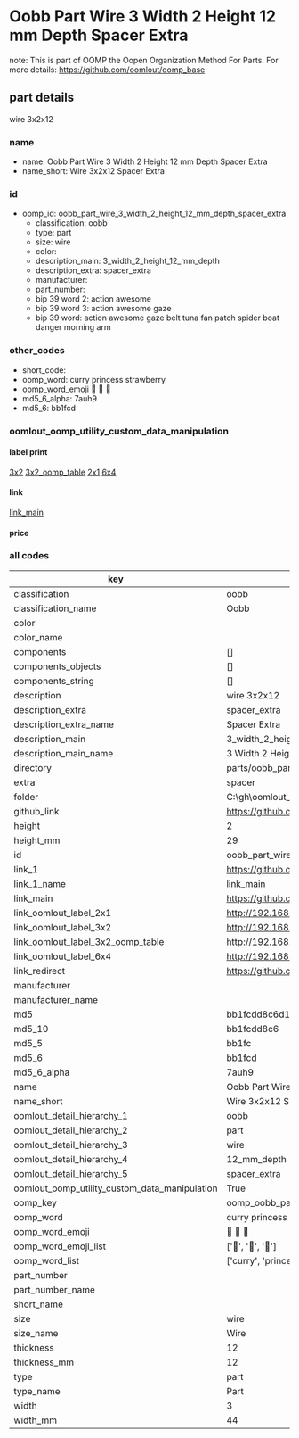 # Oobb Part Wire 3 Width 2 Height 12 mm Depth Spacer Extra  

note: This is part of OOMP the Oopen Organization Method For Parts. For more details: https://github.com/oomlout/oomp_base

##  part details
  



wire 3x2x12



### name
* name: Oobb Part Wire 3 Width 2 Height 12 mm Depth Spacer Extra
* name_short: Wire 3x2x12 Spacer Extra
### id
* oomp_id: oobb_part_wire_3_width_2_height_12_mm_depth_spacer_extra
  * classification: oobb
  * type: part
  * size: wire
  * color: 
  * description_main: 3_width_2_height_12_mm_depth
  * description_extra: spacer_extra
  * manufacturer: 
  * part_number: 
  * bip 39 word 2: action awesome
  * bip 39 word 3: action awesome gaze
  * bip 39 word: action awesome gaze belt tuna fan patch spider boat danger morning arm

### other_codes
* short_code: 
* oomp_word: curry princess strawberry
* oomp_word_emoji :curry: :princess: :strawberry:
* md5_6_alpha: 7auh9
* md5_6: bb1fcd






### oomlout_oomp_utility_custom_data_manipulation
#### label print
[3x2](http://192.168.1.245:1112/?label=oomp%207auh9)
[3x2_oomp_table](http://192.168.1.108:1112/?label=oomp%207auh9)
[2x1](http://192.168.1.242:1112/?label=oomp%207auh9)
[6x4](http://192.168.1.55:1112/?label=oomp%207auh9)    

#### link

[link_main](https://github.com/oomlout/oomlout_oobb_version_4_generated_parts/tree/main/navigation_oomp/oobb/part/wire/3_width_2_height_12_mm_depth/spacer_extra/part)                              

#### price







### all codes 
| key | value |  
| --- | --- |  
| classification | oobb |  
| classification_name | Oobb |  
| color |  |  
| color_name |  |  
| components | [] |  
| components_objects | [] |  
| components_string | [] |  
| description | wire 3x2x12 |  
| description_extra | spacer_extra |  
| description_extra_name | Spacer Extra |  
| description_main | 3_width_2_height_12_mm_depth |  
| description_main_name | 3 Width 2 Height 12 mm Depth |  
| directory | parts/oobb_part_wire_3_width_2_height_12_mm_depth_spacer_extra |  
| extra | spacer |  
| folder | C:\gh\oomlout_oobb_version_4_generated_parts\parts\oobb_part_wire_3_width_2_height_12_mm_depth_spacer_extra |  
| github_link | https://github.com/oomlout/oomlout_oomp_part_src/tree/main/parts/oobb_part_wire_3_width_2_height_12_mm_depth_spacer_extra |  
| height | 2 |  
| height_mm | 29 |  
| id | oobb_part_wire_3_width_2_height_12_mm_depth_spacer_extra |  
| link_1 | https://github.com/oomlout/oomlout_oobb_version_4_generated_parts/tree/main/navigation_oomp/oobb/part/wire/3_width_2_height_12_mm_depth/spacer_extra/part |  
| link_1_name | link_main |  
| link_main | https://github.com/oomlout/oomlout_oobb_version_4_generated_parts/tree/main/navigation_oomp/oobb/part/wire/3_width_2_height_12_mm_depth/spacer_extra/part |  
| link_oomlout_label_2x1 | http://192.168.1.242:1112/?label=oomp%207auh9 |  
| link_oomlout_label_3x2 | http://192.168.1.245:1112/?label=oomp%207auh9 |  
| link_oomlout_label_3x2_oomp_table | http://192.168.1.108:1112/?label=oomp%207auh9 |  
| link_oomlout_label_6x4 | http://192.168.1.55:1112/?label=oomp%207auh9 |  
| link_redirect | https://github.com/oomlout/oomlout_oobb_version_4_generated_parts/tree/main/parts/oobb_wire_03_02_12_ex_spacer |  
| manufacturer |  |  
| manufacturer_name |  |  
| md5 | bb1fcdd8c6d1b4194b75314ec1442014 |  
| md5_10 | bb1fcdd8c6 |  
| md5_5 | bb1fc |  
| md5_6 | bb1fcd |  
| md5_6_alpha | 7auh9 |  
| name | Oobb Part Wire 3 Width 2 Height 12 mm Depth Spacer Extra |  
| name_short | Wire 3x2x12 Spacer Extra |  
| oomlout_detail_hierarchy_1 | oobb |  
| oomlout_detail_hierarchy_2 | part |  
| oomlout_detail_hierarchy_3 | wire |  
| oomlout_detail_hierarchy_4 | 12_mm_depth |  
| oomlout_detail_hierarchy_5 | spacer_extra |  
| oomlout_oomp_utility_custom_data_manipulation | True |  
| oomp_key | oomp_oobb_part_wire_3_width_2_height_12_mm_depth_spacer_extra |  
| oomp_word | curry princess strawberry |  
| oomp_word_emoji | :curry: :princess: :strawberry: |  
| oomp_word_emoji_list | [':curry:', ':princess:', ':strawberry:'] |  
| oomp_word_list | ['curry', 'princess', 'strawberry'] |  
| part_number |  |  
| part_number_name |  |  
| short_name |  |  
| size | wire |  
| size_name | Wire |  
| thickness | 12 |  
| thickness_mm | 12 |  
| type | part |  
| type_name | Part |  
| width | 3 |  
| width_mm | 44 |  
